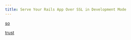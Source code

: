 ```yaml
---
title: Serve Your Rails App Over SSL in Development Mode
---
```


[so][]

[trust][]

[so]: https://stackoverflow.com/questions/59738140/why-is-firefox-not-trusting-my-self-signed-certificate
[trust]: https://javorszky.co.uk/2019/11/06/get-firefox-to-trust-your-self-signed-certificates/
